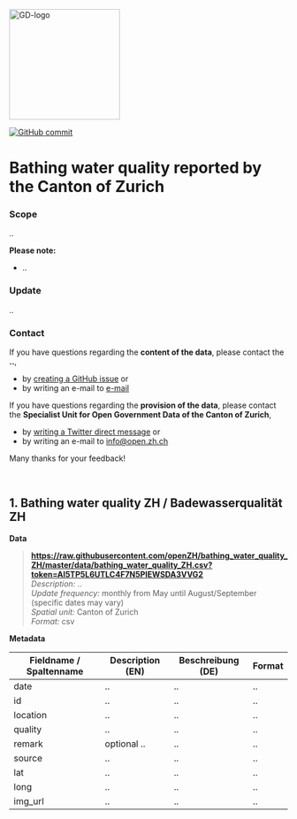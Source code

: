 
<img src="https://github.com/openZH/covid_19/blob/master/gd.png" alt="GD-logo" width="200"/>

[![GitHub commit](https://img.shields.io/github/last-commit/openZH/covid_19)](https://github.com/openZH/bathing_water_quality_ZH/commits/master)

# Bathing water quality reported by the Canton of Zurich

### Scope
..

__Please note:__ <br>
- ..

### Update
..

### Contact
If you have questions regarding the __content of the data__, please contact the __..__, <br>
- by [creating a GitHub issue](https://github.com/openZH/bathing_water_quality_ZH/issues) or <br>
- by writing an e-mail to [e-mail](mailto:..) <br>

If you have questions regarding the __provision of the data__, please contact the __Specialist Unit for Open Government Data of the Canton of Zurich__, <br>
- by [writing a Twitter direct message](https://twitter.com/OpenDataZH) or <br>
- by writing an e-mail to [info@open.zh.ch](mailto:info@open.zh.ch) <br>

Many thanks for your feedback!

<br>

## 1. Bathing water quality ZH / Badewasserqualität ZH

**Data** <br>

>**https://raw.githubusercontent.com/openZH/bathing_water_quality_ZH/master/data/bathing_water_quality_ZH.csv?token=AI5TP5L6UTLC4F7N5PIEWSDA3VVG2** <br>
>*Description:* .. <br>
>*Update frequency:* monthly from May until August/September (specific dates may vary) <br>
>*Spatial unit:* Canton of Zurich <br>
>*Format:* csv <br>

**Metadata**

| Fieldname / Spaltenname | Description (EN)             | Beschreibung (DE)             | Format     |
|-------------------------|------------------------------|-------------------------------|------------|
| date                    | ..                           | ..                            | ..         |
| id                      | ..                           | ..                            | ..         |
| location                | ..                           | ..                            | ..         |
| quality                 | ..                           | ..                            | ..         |
| remark                  | optional ..                  | ..                            | ..         |
| source                  | ..                           | ..                            | ..         |
| lat                     | ..                           | ..                            | ..         |
| long                    | ..                           | ..                            | ..         |
| img_url                 | ..                           | ..                            | ..         |
